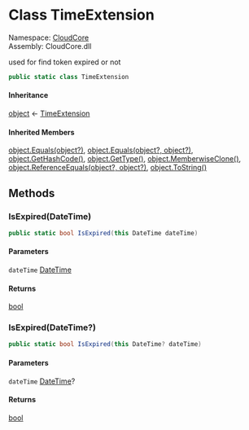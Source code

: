 #  Class TimeExtension

Namespace: [CloudCore](CloudCore.md)  
Assembly: CloudCore.dll  

used for find token expired or not

```csharp
public static class TimeExtension
```

#### Inheritance

[object](https://learn.microsoft.com/dotnet/api/system.object) ← 
[TimeExtension](CloudCore.TimeExtension.md)

#### Inherited Members

[object.Equals\(object?\)](https://learn.microsoft.com/dotnet/api/system.object.equals\#system\-object\-equals\(system\-object\)), 
[object.Equals\(object?, object?\)](https://learn.microsoft.com/dotnet/api/system.object.equals\#system\-object\-equals\(system\-object\-system\-object\)), 
[object.GetHashCode\(\)](https://learn.microsoft.com/dotnet/api/system.object.gethashcode), 
[object.GetType\(\)](https://learn.microsoft.com/dotnet/api/system.object.gettype), 
[object.MemberwiseClone\(\)](https://learn.microsoft.com/dotnet/api/system.object.memberwiseclone), 
[object.ReferenceEquals\(object?, object?\)](https://learn.microsoft.com/dotnet/api/system.object.referenceequals), 
[object.ToString\(\)](https://learn.microsoft.com/dotnet/api/system.object.tostring)

## Methods

###  IsExpired\(DateTime\)

```csharp
public static bool IsExpired(this DateTime dateTime)
```

#### Parameters

`dateTime` [DateTime](https://learn.microsoft.com/dotnet/api/system.datetime)

#### Returns

 [bool](https://learn.microsoft.com/dotnet/api/system.boolean)

###  IsExpired\(DateTime?\)

```csharp
public static bool IsExpired(this DateTime? dateTime)
```

#### Parameters

`dateTime` [DateTime](https://learn.microsoft.com/dotnet/api/system.datetime)?

#### Returns

 [bool](https://learn.microsoft.com/dotnet/api/system.boolean)

